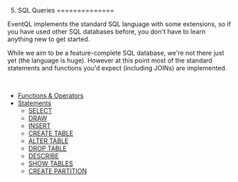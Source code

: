 5. SQL Queries
==============

EventQL implements the standard SQL language with some extensions, so if you
have used other SQL databases before, you don't have to learn anything new to
get started.

While we aim to be a feature-complete SQL database, we're not there just yet
(the language is huge). However at this point most of the standard statements
and functions you'd expect (including JOINs) are implemented.

<br />
<ul class="toc">
  <li>
    <a href="/documentation/sql/functions-and-operators">Functions &amp; Operators</a>
  </li>
  <li>
    <a href="/documentation/sql/statements">Statements</a>
    <ul>
      <li>
        <a href="/documentation/sql/statements/select">SELECT</a>
      </li>
      <li>
        <a href="/documentation/sql/statements/draw">DRAW</a>
      </li>
      <li>
        <a href="/documentation/sql/statements/insert">INSERT</a>
      </li>
      <li>
        <a href="/documentation/sql/statements/create-table">CREATE TABLE</a>
      </li>
      <li>
        <a href="/documentation/sql/statements/alter-table">ALTER TABLE</a>
      </li>
      <li>
        <a href="/documentation/sql/statements/drop-table">DROP TABLE</a>
      </li>
      <li>
        <a href="/documentation/sql/statements/describe">DESCRIBE</a>
      </li>
      <li>
        <a href="/documentation/sql/statements/show-tables">SHOW TABLES</a>
      </li>
      <li>
        <a href="/documentation/sql/statements/create-partition">CREATE PARTITION</a>
      </li>
    </ul>
  </li>
</ul>
